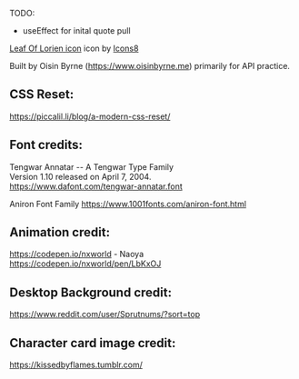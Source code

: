  TODO:
- useEffect for inital quote pull

<a target="_blank" href="undefined/icons/set/leaf-of-lorien">Leaf Of Lorien icon</a> icon by <a target="_blank" href="">Icons8</a>

Built by Oisin Byrne (https://www.oisinbyrne.me) primarily for API practice. 


## CSS Reset:
https://piccalil.li/blog/a-modern-css-reset/


## Font credits:

Tengwar Annatar -- A Tengwar Type Family\
Version 1.10 released on April 7, 2004.\
https://www.dafont.com/tengwar-annatar.font

Aniron Font Family
https://www.1001fonts.com/aniron-font.html


## Animation credit:
https://codepen.io/nxworld - Naoya\
https://codepen.io/nxworld/pen/LbKxOJ

## Desktop Background credit:
https://www.reddit.com/user/Sprutnums/?sort=top


## Character card image credit:
https://kissedbyflames.tumblr.com/